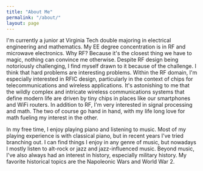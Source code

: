 ```yaml
---
title: "About Me"
permalink: "/about/"
layout: page
---
```


I'm currently a junior at Virginia Tech double majoring in electrical engineering and mathematics. My EE degree concentration is in RF and microwave electronics. Why RF? Because it's the closest thing we have to magic, nothing can convince me otherwise. Despite RF design being notoriously challenging, I find myself drawn to it because of the challenge. I think that hard problems are interesting problems. Within the RF domain, I'm especially interested in RFIC design, particularly in the context of chips for telecommunications and wireless applications. It's astonishing to me that the wildly complex and intricate wireless communications systems that define modern life are driven by tiny chips in places like our smartphones and WiFi routers. In addition to RF, I'm very interested in signal processing and math. The two of course go hand in hand, with my life long love for math fueling my interest in the other. 

In my free time, I enjoy playing piano and listening to music. Most of my playing experience is with classical piano, but in recent years I've tried branching out. I can find things I enjoy in any genre of music, but nowadays I mostly listen to alt-rock or jazz and jazz-influenced music. Beyond music, I've also always had an interest in history, especially military history. My favorite historical topics are the Napoleonic Wars and World War 2. 